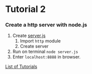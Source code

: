 # Tutorial 2
### Create a http server with node.js

1. Create [server.js](server.js)
	1. Import `http` module
	2. Create server
4. Run on terminal `node server.js`
5. Enter `localhost:8888` in browser.

[List of Tutorials](https://github.com/shane030716/node-js)